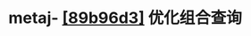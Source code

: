 # metaj- [[89b96d3]](https://github.com/tiiaan/metaj/commit/89b96d34b28877a9bbb24c1c4293fbd70b85bcb6) 优化组合查询
